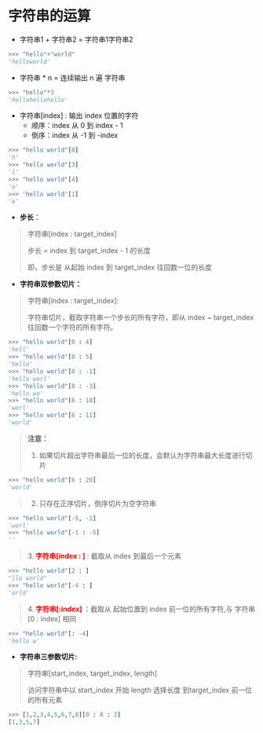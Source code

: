 # 字符串的运算

- 字符串1 + 字符串2 = 字符串1字符串2



```python
>>> "hello"+"world"
'helloworld'
```


- 字符串 * n = 连续输出 n 遍 字符串



```python
>>> "hello"*3
'hellohellohello'
```

- 字符串[index] : 输出 index 位置的字符
  - 顺序：index 从 0  到 index - 1
  - 倒序：index 从 -1 到 -index 
  



```python
>>> "hello world"[0]
'h'
>>> "hello world"[3]
'l'
>>> "hello world"[4]
'o'
>>> 'hello world'[1]
'e‘
```

- **步长**： 
> 字符串[index : target_index]
> 
> 步长 = index 到 target_index - 1 的长度
> 
> 即，步长是 从起始 index 到 target_index 往回数一位的长度

- **字符串双参数切片：**
> 字符串[index : target_index]:
> 
> 字符串切片，截取字符串一个步长的所有字符，即从 index ~ target_index 往回数一个字符的所有字符。

```python
>>> "hello world"[0 : 4]
'hell'
>>> "hello world"[0 : 5]
'hello'
>>> "hello world"[0 : -1]
'hello worl'
>>> "hello world"[0 : -3]
'hello wo'
>>> "hello world"[6 : 10]
'worl'
>>> "hello world"[6 : 11]
'world'
```

> **注意：**
>
> 1. 如果切片超出字符串最后一位的长度，会默认为字符串最大长度进行切片


```python
>>> "hello world"[6 : 20]
'world'
```

> 2. 只存在正序切片，倒序切片为空字符串

```python
>>> "hello world"[-5, -1]
'worl'
>>> "hello world"[-1 : -5]
''
```

> 3.**<font color="red"> 字符串[index : ]</font>** : 截取从 index 到最后一个元素

```python
>>> "hello world"[2 : ]
"llo world"
>>> "hello world"[-4 : ]
'orld'
```

> 4.**<font color="red"> 字符串[:index] </font>** ：截取从 起始位置到 index 前一位的所有字符,与 字符串[0 : index] 相同

```python
>>> "hello world"[: -4]
'hello w'
```

- **字符串三参数切片:**
> 字符串[start_index, target_index, length]
>
> 访问字符串中以 start_index 开始 length 选择长度 到target_index 前一位的所有元素

```python
>>> [1,2,3,4,5,6,7,8][0 : 8 : 2]
[1,3,5,7]
```